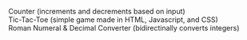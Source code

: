Counter (increments and decrements based on input)<br>
Tic-Tac-Toe (simple game made in HTML, Javascript, and CSS)<br>
Roman Numeral & Decimal Converter (bidirectinally converts integers)<br>